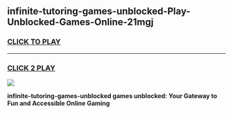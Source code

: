 
## infinite-tutoring-games-unblocked-Play-Unblocked-Games-Online-21mgj
<h3>
<a href="https://premium76.site?title=infinite-tutoring-games-unblocked&ref=25A">CLICK TO PLAY</a></h3>
<hr>

<h3>
<a href="https://premium76.site?title=infinite-tutoring-games-unblocked&ref=25A">CLICK 2 PLAY</a>
  
</h3>

<a href="https://premium76.site?title=infinite-tutoring-games-unblocked&ref=25A"><img src="https://clearcache.store/games.png"></a>


**infinite-tutoring-games-unblocked games unblocked: Your Gateway to Fun and Accessible Online Gaming**
